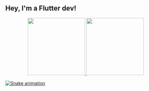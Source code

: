 
## Hey, I'm a Flutter dev!




<div align="center">
  <a href="https://github.com/rafaballerini">
  <img height="180em" src="https://github-readme-stats.vercel.app/api?username=flechaalisson&show_icons=true&theme=dracula&include_all_commits=true&count_private=true"/>
  <img height="180em" src="https://github-readme-stats.vercel.app/api/top-langs/?username=flechaalisson&layout=compact&langs_count=7&theme=dracula"/>
</div>
  
  
![Snake animation](https://github.com/flechaalisson/flechaalisson/blob/output/github-contribution-grid-snake.svg)
